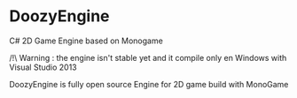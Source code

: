 # DoozyEngine
C# 2D Game Engine based on Monogame

/!\ Warning : the engine isn't stable yet and it compile only en Windows with Visual Studio 2013

DoozyEngine is fully open source Engine for 2D game build with MonoGame
